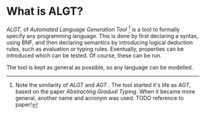  What is ALGT?
===============

_ALGT_, of _Automated Language Generation Tool_ [^AGT-Name] is a tool to formally specify any programming language. This is done by first declaring a syntax, using BNF, and then declaring semantics by introducing logical deduction rules, such as evaluation or typing rules.  Eventually, properties can be introduced which can be tested. Of course, these can be run.

The tool is kept as general as possible, so any language can be modelled.


[^AGT-Name]: Note the similarity of _ALGT_ and _AGT_ . The tool started it's life as _AGT_, based on the paper _Abstracting Gradual Typing_. When it became more general, another name and acronym was used. TODO reference to paper!


